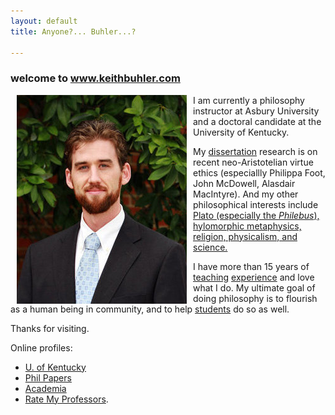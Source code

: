 ```yaml
---
layout: default
title: Anyone?... Buhler...?  

--- 
```


### welcome to www.keithbuhler.com

<img src="/img/keithbuhler-golden.png" alt="Keith Buhler" align="left" hspace="10"> 
I am currently a philosophy instructor at Asbury University and a doctoral candidate at the University of Kentucky. 

My [dissertation](/research) research is on recent neo-Aristotelian virtue ethics (especiallly Philippa Foot, John McDowell, Alasdair MacIntyre). And my other philosophical interests include [Plato (especially the *Philebus*), hylomorphic metaphysics, religion, physicalism, and science.](https://uky.academia.edu/KeithBuhler) 

I have more than 15 years of [teaching](/teaching) [experience](/Buhler-CV) and love what I do.  My ultimate goal of doing philosophy is to flourish as a human being in community, and to help [students](/philosophy) do so as well. 

Thanks for visiting.

Online profiles: 

* [U. of Kentucky](https://philosophy.as.uky.edu/users/kebu226) 
* [Phil Papers](http://philpapers.org/profile/47267) 
* [Academia](https://uky.academia.edu/KeithBuhler) 
* [Rate My Professors](http://www.ratemyprofessors.com/ShowRatings.jsp?tid=1822771). 
